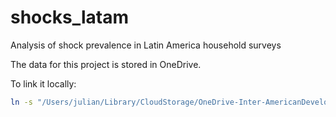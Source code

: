 # shocks_latam
Analysis of shock prevalence in Latin America household surveys

The data for this project is stored in OneDrive.

To link it locally:
```bash
ln -s "/Users/julian/Library/CloudStorage/OneDrive-Inter-AmericanDevelopmentBankGroup/shocks_latam/dta" dta
```

